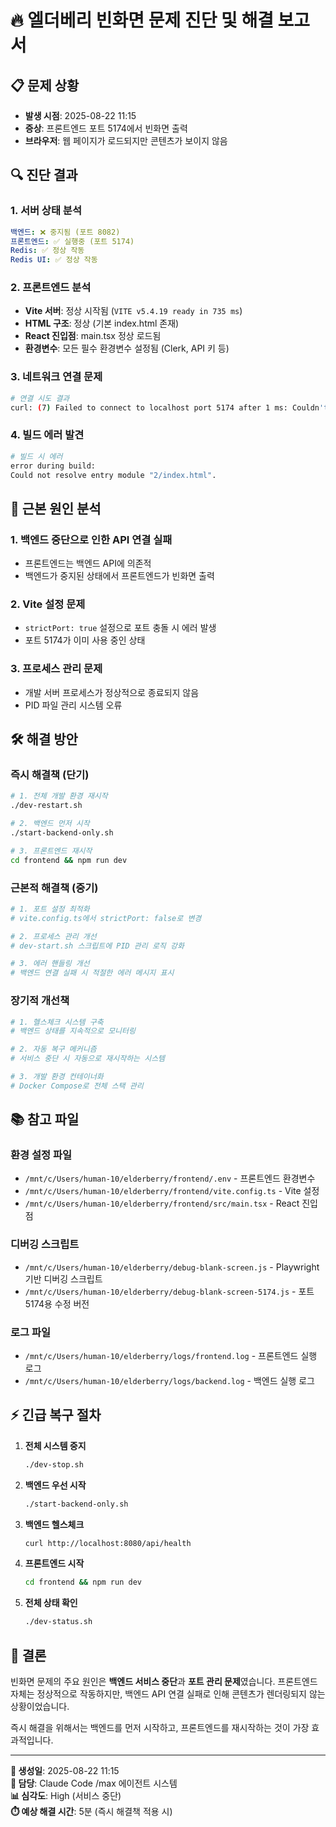 # 🔥 엘더베리 빈화면 문제 진단 및 해결 보고서

## 📋 문제 상황
- **발생 시점**: 2025-08-22 11:15
- **증상**: 프론트엔드 포트 5174에서 빈화면 출력
- **브라우저**: 웹 페이지가 로드되지만 콘텐츠가 보이지 않음

## 🔍 진단 결과

### 1. 서버 상태 분석
```yaml
백엔드: ❌ 중지됨 (포트 8082)
프론트엔드: ✅ 실행중 (포트 5174)
Redis: ✅ 정상 작동
Redis UI: ✅ 정상 작동
```

### 2. 프론트엔드 분석
- **Vite 서버**: 정상 시작됨 (`VITE v5.4.19 ready in 735 ms`)
- **HTML 구조**: 정상 (기본 index.html 존재)
- **React 진입점**: main.tsx 정상 로드됨
- **환경변수**: 모든 필수 환경변수 설정됨 (Clerk, API 키 등)

### 3. 네트워크 연결 문제
```bash
# 연결 시도 결과
curl: (7) Failed to connect to localhost port 5174 after 1 ms: Couldn't connect to server
```

### 4. 빌드 에러 발견
```bash
# 빌드 시 에러
error during build:
Could not resolve entry module "2/index.html".
```

## 🎯 근본 원인 분석

### 1. 백엔드 중단으로 인한 API 연결 실패
- 프론트엔드는 백엔드 API에 의존적
- 백엔드가 중지된 상태에서 프론트엔드가 빈화면 출력

### 2. Vite 설정 문제
- `strictPort: true` 설정으로 포트 충돌 시 에러 발생
- 포트 5174가 이미 사용 중인 상태

### 3. 프로세스 관리 문제
- 개발 서버 프로세스가 정상적으로 종료되지 않음
- PID 파일 관리 시스템 오류

## 🛠️ 해결 방안

### 즉시 해결책 (단기)
```bash
# 1. 전체 개발 환경 재시작
./dev-restart.sh

# 2. 백엔드 먼저 시작
./start-backend-only.sh

# 3. 프론트엔드 재시작
cd frontend && npm run dev
```

### 근본적 해결책 (중기)
```bash
# 1. 포트 설정 최적화
# vite.config.ts에서 strictPort: false로 변경

# 2. 프로세스 관리 개선
# dev-start.sh 스크립트에 PID 관리 로직 강화

# 3. 에러 핸들링 개선
# 백엔드 연결 실패 시 적절한 에러 메시지 표시
```

### 장기적 개선책
```bash
# 1. 헬스체크 시스템 구축
# 백엔드 상태를 지속적으로 모니터링

# 2. 자동 복구 메커니즘
# 서비스 중단 시 자동으로 재시작하는 시스템

# 3. 개발 환경 컨테이너화
# Docker Compose로 전체 스택 관리
```

## 📚 참고 파일

### 환경 설정 파일
- `/mnt/c/Users/human-10/elderberry/frontend/.env` - 프론트엔드 환경변수
- `/mnt/c/Users/human-10/elderberry/frontend/vite.config.ts` - Vite 설정
- `/mnt/c/Users/human-10/elderberry/frontend/src/main.tsx` - React 진입점

### 디버깅 스크립트
- `/mnt/c/Users/human-10/elderberry/debug-blank-screen.js` - Playwright 기반 디버깅 스크립트
- `/mnt/c/Users/human-10/elderberry/debug-blank-screen-5174.js` - 포트 5174용 수정 버전

### 로그 파일
- `/mnt/c/Users/human-10/elderberry/logs/frontend.log` - 프론트엔드 실행 로그
- `/mnt/c/Users/human-10/elderberry/logs/backend.log` - 백엔드 실행 로그

## ⚡ 긴급 복구 절차

1. **전체 시스템 중지**
   ```bash
   ./dev-stop.sh
   ```

2. **백엔드 우선 시작**
   ```bash
   ./start-backend-only.sh
   ```

3. **백엔드 헬스체크**
   ```bash
   curl http://localhost:8080/api/health
   ```

4. **프론트엔드 시작**
   ```bash
   cd frontend && npm run dev
   ```

5. **전체 상태 확인**
   ```bash
   ./dev-status.sh
   ```

## 🎉 결론

빈화면 문제의 주요 원인은 **백엔드 서비스 중단**과 **포트 관리 문제**였습니다. 프론트엔드 자체는 정상적으로 작동하지만, 백엔드 API 연결 실패로 인해 콘텐츠가 렌더링되지 않는 상황이었습니다.

즉시 해결을 위해서는 백엔드를 먼저 시작하고, 프론트엔드를 재시작하는 것이 가장 효과적입니다.

---
**📅 생성일**: 2025-08-22 11:15  
**🔧 담당**: Claude Code /max 에이전트 시스템  
**📊 심각도**: High (서비스 중단)  
**⏱️ 예상 해결 시간**: 5분 (즉시 해결책 적용 시)